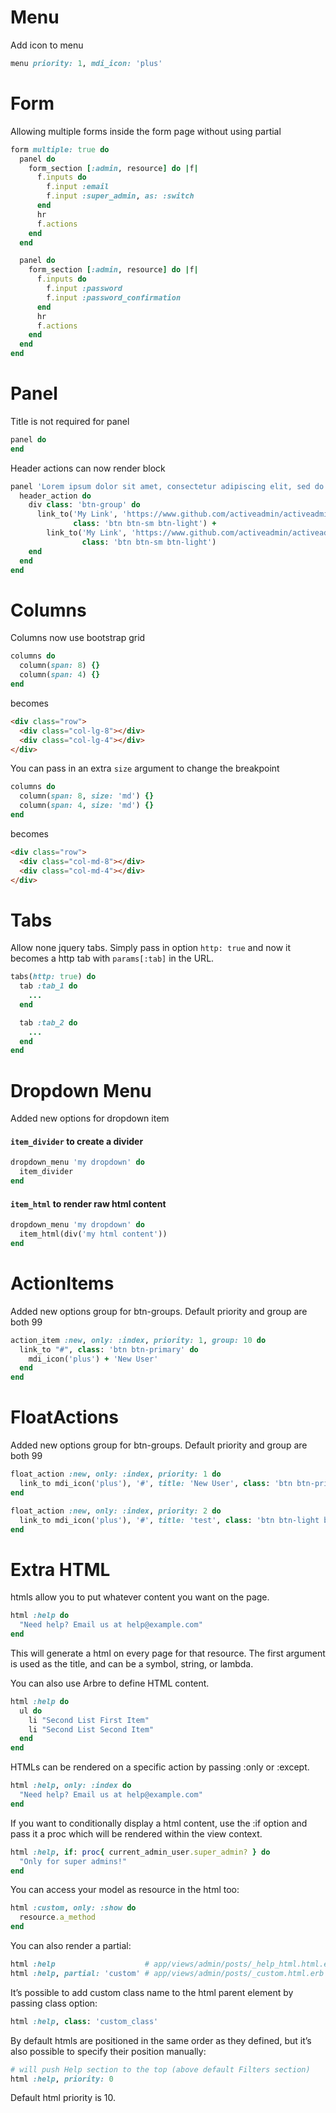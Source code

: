 # Menu
Add icon to menu
```ruby
menu priority: 1, mdi_icon: 'plus'
```

# Form
Allowing multiple forms inside the form page without using partial
```ruby
form multiple: true do
  panel do
    form_section [:admin, resource] do |f|
      f.inputs do
        f.input :email
        f.input :super_admin, as: :switch
      end
      hr
      f.actions
    end
  end

  panel do
    form_section [:admin, resource] do |f|
      f.inputs do
        f.input :password
        f.input :password_confirmation
      end
      hr
      f.actions
    end
  end
end
```

# Panel
Title is not required for panel
```ruby
panel do
end
```

Header actions can now render block
```ruby
panel 'Lorem ipsum dolor sit amet, consectetur adipiscing elit, sed do eiusmod' do
  header_action do
    div class: 'btn-group' do
      link_to('My Link', 'https://www.github.com/activeadmin/activeadmin',
              class: 'btn btn-sm btn-light') +
        link_to('My Link', 'https://www.github.com/activeadmin/activeadmin',
                class: 'btn btn-sm btn-light')
    end
  end
end
```

# Columns
Columns now use bootstrap grid
```ruby
columns do
  column(span: 8) {}
  column(span: 4) {}
end
```
becomes
```html
<div class="row">
  <div class="col-lg-8"></div>
  <div class="col-lg-4"></div>
</div>
```

You can pass in an extra `size` argument to change the breakpoint
```ruby
columns do
  column(span: 8, size: 'md') {}
  column(span: 4, size: 'md') {}
end
```
becomes
```html
<div class="row">
  <div class="col-md-8"></div>
  <div class="col-md-4"></div>
</div>
```

# Tabs
Allow none jquery tabs. Simply pass in option `http: true` and now it becomes a http tab with `params[:tab]` in the URL.
```ruby
tabs(http: true) do
  tab :tab_1 do
    ...
  end

  tab :tab_2 do
    ...
  end
end
```

# Dropdown Menu
Added new options for dropdown item
#### `item_divider` to create a divider
```ruby
dropdown_menu 'my dropdown' do
  item_divider
end
```

#### `item_html` to render raw html content
```ruby
dropdown_menu 'my dropdown' do
  item_html(div('my html content'))
end
```

# ActionItems
Added new options group for btn-groups. Default priority and group are both 99
```ruby
action_item :new, only: :index, priority: 1, group: 10 do
  link_to "#", class: 'btn btn-primary' do
    mdi_icon('plus') + 'New User'
  end
end
```

# FloatActions
Added new options group for btn-groups. Default priority and group are both 99
```ruby
float_action :new, only: :index, priority: 1 do
  link_to mdi_icon('plus'), '#', title: 'New User', class: 'btn btn-primary', data: { toggle: 'tooltip', placement: 'left' }
end

float_action :new, only: :index, priority: 2 do
  link_to mdi_icon('plus'), '#', title: 'test', class: 'btn btn-light btn-sm', data: { toggle: 'tooltip', placement: 'left' }
end
```

# Extra HTML
htmls allow you to put whatever content you want on the page.

```ruby
html :help do
  "Need help? Email us at help@example.com"
end
```
This will generate a html on every page for that resource. The first argument is used as the title, and can be a symbol, string, or lambda.

You can also use Arbre to define HTML content.
```ruby
html :help do
  ul do
    li "Second List First Item"
    li "Second List Second Item"
  end
end
```

HTMLs can be rendered on a specific action by passing :only or :except.
```ruby
html :help, only: :index do
  "Need help? Email us at help@example.com"
end
```

If you want to conditionally display a html content, use the :if option and pass it a proc which will be rendered within the view context.
```ruby
html :help, if: proc{ current_admin_user.super_admin? } do
  "Only for super admins!"
end
```

You can access your model as resource in the html too:
```ruby
html :custom, only: :show do
  resource.a_method
end
```

You can also render a partial:
```ruby
html :help                    # app/views/admin/posts/_help_html.html.erb
html :help, partial: 'custom' # app/views/admin/posts/_custom.html.erb
```

It’s possible to add custom class name to the html parent element by passing class option:
```ruby
html :help, class: 'custom_class'
```

By default htmls are positioned in the same order as they defined, but it’s also possible to specify their position manually:
```ruby
# will push Help section to the top (above default Filters section)
html :help, priority: 0
```
Default html priority is 10.


